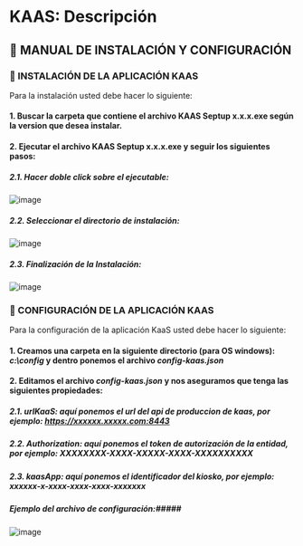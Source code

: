 # KAAS: Descripción 

## 📌 MANUAL DE INSTALACIÓN Y CONFIGURACIÓN  

### 🔧 INSTALACIÓN DE LA APLICACIÓN KAAS  
Para la instalación usted debe hacer lo siguiente:

#### 1. Buscar la carpeta que contiene el archivo <b>KAAS Septup x.x.x.exe</b> según la version que desea instalar. ####
#### 2. Ejecutar el archivo KAAS Septup x.x.x.exe y seguir los siguientes pasos: ####

##### 2.1. Hacer doble click sobre el ejecutable: #####
![image](https://github.com/TVEEZ-PANANA/KAAS-PUBLIC/assets/28767847/ccc40b5e-1135-41f9-ab40-14f1b9249046)

##### 2.2. Seleccionar el directorio de instalación: #####
![image](https://github.com/TVEEZ-PANANA/KAAS-PUBLIC/assets/28767847/15d0d7c5-c3e9-42d0-a90c-1e28accf6dad)

##### 2.3. Finalización de la Instalación: #####
![image](https://github.com/TVEEZ-PANANA/KAAS-PUBLIC/assets/28767847/c3b4e628-8c1e-4e2b-ab09-f8666822bf95)

### 🔧 CONFIGURACIÓN DE LA APLICACIÓN KAAS 
Para la configuración de la aplicación KaaS usted debe hacer lo siguiente:
#### 1. Creamos una carpeta en la siguiente directorio (para OS windows): *c:\\config* y dentro ponemos el archivo *config-kaas.json* ####
#### 2. Editamos el archivo *config-kaas.json* y nos aseguramos que tenga las siguientes propiedades: ####
##### 2.1. urlKaaS: aquí ponemos el url del api de produccion de kaas, por ejemplo: https://xxxxxx.xxxxx.com:8443 #####
##### 2.2. Authorization: aquí ponemos el token de autorización de la entidad, por ejemplo: XXXXXXXX-XXXX-XXXXX-XXXX-XXXXXXXXXX #####
##### 2.3. kaasApp: aquí ponemos el identificador del kiosko, por ejemplo: xxxxxx-x-xxxx-xxxx-xxxx-xxxxxxx #####

##### Ejemplo del archivo de configuración:#####
![image](https://github.com/TVEEZ-PANANA/KAAS-PUBLIC/assets/28767847/2d91eeeb-e5fe-4208-9c0a-25e0a8bfbde1)



